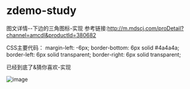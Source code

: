 # zdemo-study

图文详情--下边的三角图标-实现
参考链接:http://m.mdscj.com/proDetail?channel=amcdl&productId=380682


CSS主要代码：
    margin-left: -6px;
    border-bottom: 6px solid #4a4a4a;
    border-left: 6px solid transparent;
    border-right: 6px solid transparent;
    

已经到底了&猜你喜欢-实现

![image](https://raw.githubusercontent.com/xiangruding123/zdemo-study/master/img/cs.png)




